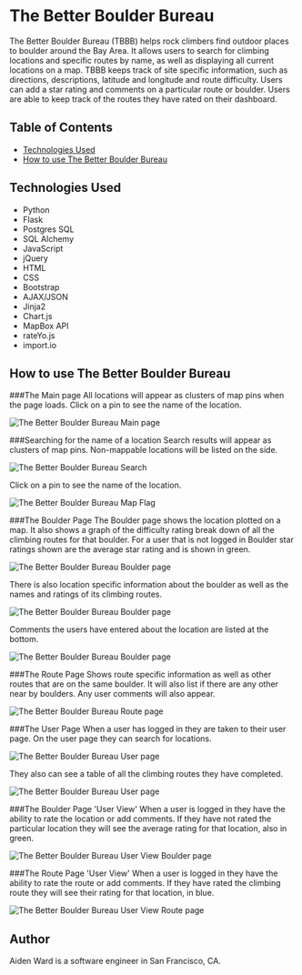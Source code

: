 # The Better Boulder Bureau
The Better Boulder Bureau (TBBB) helps rock climbers find outdoor places to boulder around the Bay Area. It allows users to search for climbing locations and specific routes by name, as well as displaying all current locations on a map.  TBBB keeps track of site specific information, such as directions, descriptions, latitude and longitude and route difficulty. Users can add a star rating and comments on a particular route or boulder.  Users are able to keep track of the routes they have rated on their dashboard.


## Table of Contents
* [Technologies Used](#technologiesused)
* [How to use The Better Boulder Bureau](#use)

## <a name="technologiesused"></a>Technologies Used

* Python
* Flask
* Postgres SQL
* SQL Alchemy
* JavaScript
* jQuery
* HTML
* CSS
* Bootstrap
* AJAX/JSON
* Jinja2
* Chart.js
* MapBox API
* rateYo.js
* import.io


## <a name="use"></a>How to use The Better Boulder Bureau

###The Main page
All locations will appear as clusters of map pins when the page loads.
Click on a pin to see the name of the location.
 
![The Better Boulder Bureau Main page](/static/main_page.png)

###Searching for the name of a location
Search results will appear as clusters of map pins.
Non-mappable locations will be listed on the side.


![The Better Boulder Bureau Search](/static/main_page_search.png)

Click on a pin to see the name of the location.

![The Better Boulder Bureau Map Flag](/static/map_flag.png)

###The Boulder Page
The Boulder page shows the location plotted on a map.
It also shows a graph of the difficulty rating break down of all the climbing routes for that boulder.
For a user that is not logged in Boulder star ratings shown are the average star rating and is shown in green.

![The Better Boulder Bureau Boulder page](/static/boulder_page_1.png)

There is also location specific information about the boulder as well as the names and ratings of its climbing routes.

![The Better Boulder Bureau Boulder page](/static/boulder_page_2.png)

Comments the users have entered about the location are listed at the bottom.

![The Better Boulder Bureau Boulder page](/static/boulder_page_3.png)

###The Route Page
Shows route specific information as well as other routes that are on the same boulder. 
It will also list if there are any other near by boulders.
Any user comments will also appear.

![The Better Boulder Bureau Route page](/static/route_page.png)

###The User Page
When a user has logged in they are taken to their user page.
On the user page they can search for locations.

![The Better Boulder Bureau User page](/static/user_page_1.png)

They also can see a table of all the climbing routes they have completed.

![The Better Boulder Bureau User page](/static/user_page_2.png)

###The Boulder Page 'User View'
When a user is logged in they have the ability to rate the location or add comments.
If they have not rated the particular location they will see the average rating for that location, also in green.

![The Better Boulder Bureau User View Boulder page ](/static/user_view_boulder.png)

###The Route Page 'User View'
When a user is logged in they have the ability to rate the route or add comments.
If they have rated the climbing route they will see their rating for that location, in blue.

![The Better Boulder Bureau User View Route page ](/static/user_view_route.png)

## <a name="author"></a>Author
Aiden Ward is a software engineer in San Francisco, CA.